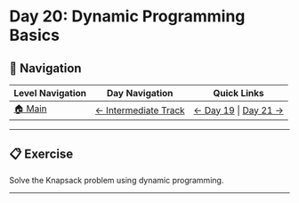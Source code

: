 # Day 20: Dynamic Programming Basics

## 🔗 Navigation

| Level Navigation | Day Navigation | Quick Links |
|------------------|----------------|-------------|
| [🏠 Main](../../README.md) | [← Intermediate Track](../README.md) | [← Day 19](../Day19/) \| [Day 21 →](../Day21/) |

---

## 📋 Exercise

Solve the Knapsack problem using dynamic programming.

---
